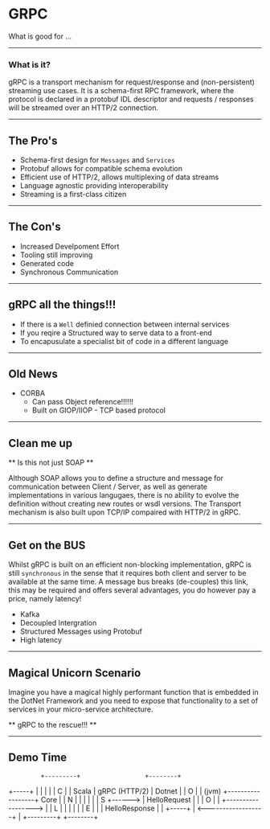 
# GRPC

What is good for ...

---

### What is it?

gRPC is a transport mechanism for request/response and (non-persistent) streaming use cases. It is a schema-first RPC framework, where the protocol is declared in a protobuf IDL descriptor and requests / responses will be streamed over an HTTP/2 connection.

---

## The Pro's 

* Schema-first design for `Messages` and `Services`
* Protobuf allows for compatible schema evolution
* Efficient use of HTTP/2, allows multiplexing of data streams
* Language agnostic providing interoperability
* Streaming is a first-class citizen

---

## The Con's

* Increased Develpoment Effort
* Tooling still improving
* Generated code
* Synchronous Communication

---

## gRPC all the things!!!

*  If there is a `Well` definied connection between internal services
*  If you reqire a Structured way to serve data to a front-end
*  To encapusulate a specialist bit of code in a different language

---

## Old News

* CORBA
  * Can pass Object reference!!!!!!
  * Built on GIOP/IIOP - TCP based protocol

---

## Clean me up

** Is this not just SOAP **

Although SOAP allows you to define a structure and message for communication between Client / Server, as well as generate implementations in various langugaes, there is no ability to evolve the definition without creating new routes or wsdl versions. The Transport mechanism is also built upon TCP/IP compaired with HTTP/2 in gRPC.

---

## Get on the BUS

Whilst gRPC is built on an efficient non-blocking implementation, gRPC is still `synchronous` in the sense that it requires both client and server to be available at the same time. A message bus breaks (de-couples) this link, this may be required and offers several advantages, you do however pay a price, namely latency!

* Kafka
 * Decoupled Intergration
 * Structured Messages using Protobuf
 * High latency

---

## Magical Unicorn Scenario

Imagine you have a magical highly performant function that is embedded in the DotNet Framework and you need to expose that functionality to a set of services in your micro-service architecture. 

** gRPC to the rescue!!! **


---

## Demo Time

             +---------+                  +--------+
+-----+      |         |                  |        |
|  C  |      |  Scala  |   gRPC (HTTP/2)  | Dotnet |
|  O  |      |  (jvm)  +------------------+  Core  |
|  N  |      |         |                  |        |
|  S  +------>         |   HelloRequest   |        |
|  O  |      |         +------------------>        |
|  L  |      |         |                  |        |
|  E  |      |         |   HelloResponse  |        |
+-----+      |         <------------------+        |
             +---------+                  +--------+




